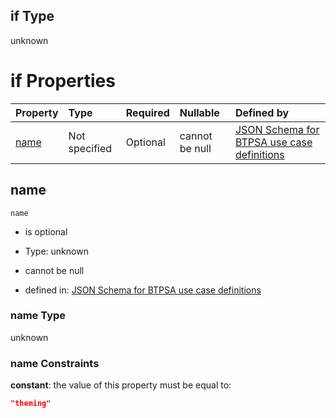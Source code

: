 ## if Type

unknown

# if Properties

| Property      | Type          | Required | Nullable       | Defined by                                                                                                                                                                                                          |
| :------------ | :------------ | :------- | :------------- | :------------------------------------------------------------------------------------------------------------------------------------------------------------------------------------------------------------------ |
| [name](#name) | Not specified | Optional | cannot be null | [JSON Schema for BTPSA use case definitions](btpsa-usecase-properties-services-items-allof-1-then-allof-108-if-properties-name.md "undefined#/properties/services/items/allOf/1/then/allOf/108/if/properties/name") |

## name



`name`

*   is optional

*   Type: unknown

*   cannot be null

*   defined in: [JSON Schema for BTPSA use case definitions](btpsa-usecase-properties-services-items-allof-1-then-allof-108-if-properties-name.md "undefined#/properties/services/items/allOf/1/then/allOf/108/if/properties/name")

### name Type

unknown

### name Constraints

**constant**: the value of this property must be equal to:

```json
"theming"
```
